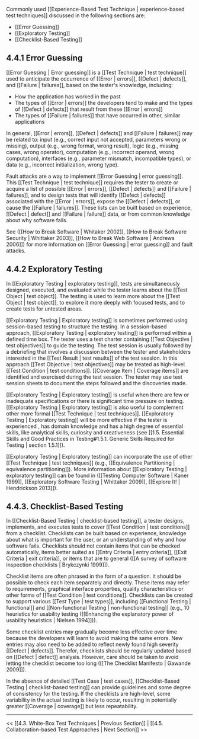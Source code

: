 Commonly used [[Experience-Based Test Technique | experience-based test techniques]] discussed in the following sections are:

* [[Error Guessing]]
* [[Exploratory Testing]]
* [[Checklist-Based Testing]]

## 4.4.1 Error Guessing

[[Error Guessing | Error guessing]] is a [[Test Technique | test technique]] used to anticipate the occurrence of [[Error | errors]], [[Defect | defects]], and [[Failure | failures]], based on the tester's knowledge, including:

* How the application has worked in the past
* The types of [[Error | errors]] the developers tend to make and the types of [[Defect | defects]] that result from these [[Error | errors]]
* The types of [[Failure | failures]] that have occurred in other, similar applications

In general, [[Error | errors]], [[Defect | defects]] and [[Failure | failures]] may be related to: input (e.g., correct input not accepted, parameters wrong or missing), output (e.g., wrong format, wrong result), logic (e.g., missing cases, wrong operator), computation (e.g., incorrect operand, wrong computation), interfaces (e.g., parameter mismatch, incompatible types), or data (e.g., incorrect initialization, wrong type).

Fault attacks are a way to implement [[Error Guessing | error guessing]].  This [[Test Technique | test technique]] requires the tester to create or acquire a list of possible [[Error | errors]], [[Defect | defects]] and [[Failure | failures]], and to design tests that will identify [[Defect | defects]] associated with the [[Error | errors]], expose the [[Defect | defects]], or cause the [[Failure | failures]].  These lists can be built based on experience, [[Defect | defect]] and [[Failure | failure]] data, or from common knowledge about why software fails.

See ([[How to Break Software | Whitaker 2002]], [[How to Break Software Security | Whittaker 2003]], [[How to Break Web Software | Andrews 2006]]) for more information on [[Error Guessing | error guessing]] and fault attacks.

## 4.4.2 Exploratory Testing

In [[Exploratory Testing | exploratory testing]], tests are simultaneously designed, executed, and evaluated while the tester learns about the [[Test Object | test object]].  The testing is used to learn more about the [[Test Object | test object]], to explore it more deeply with focused tests, and to create tests for untested areas.

[[Exploratory Testing | Exploratory testing]] is sometimes performed using session-based testing to structure the testing.  In a session-based approach, [[Exploratory Testing | exploratory testing]] is performed within a defined time box.  The tester uses a test charter containing [[Test Objective | test objectives]] to guide the testing.  The test session is usually followed by a debriefing that involves a discussion between the tester and stakeholders interested in the [[Test Result | test results]] of the test session.  In this approach [[Test Objective | test objectives]] may be treated as high-level [[Test Condition | test conditions]].  [[Coverage Item | Coverage items]] are identified and exercised during the test session.  The tester may use test session sheets to document the steps followed and the discoveries made.

[[Exploratory Testing | Exploratory testing]] is useful when there are few or inadequate specifications or there is significant time pressure on testing.  [[Exploratory Testing | Exploratory testing]] is also useful to complement other more formal [[Test Technique | test techniques]].  [[Exploratory Testing | Exploratory testing]] will be more effective if the tester is experienced , has domain knowledge and has a high degree of essential skills, like analytical skills, curiosity and creativeness (see [[1.5.  Essential Skills and Good Practices in Testing#1.5.1. Generic Skills Required for Testing | section 1.5.1]]).

[[Exploratory Testing | Exploratory testing]] can incorporate the use of other [[Test Technique | test techniques]] (e.g., [[Equivalence Partitioning | equivalence partitioning]]).  More information about [[Exploratory Testing | exploratory testing]] can be found in ([[Testing Computer Software | Kaner 1999]], [[Exploratory Software Testing | Whittaker 2009]], [[Explore It! | Hendrickson 2013]]).

## 4.4.3. Checklist-Based Testing

In [[Checklist-Based Testing | checklist-based testing]], a tester designs, implements, and executes tests to cover [[Test Condition | test conditions]] from a checklist.  Checklists can be built based on experience, knowledge about what is important for the user, or an understanding of why and how software fails.  Checklists should not contain items that can be checked automatically, items better suited as [[Entry Criteria | entry criteria]], [[Exit Criteria | exit criteria]], or items that are to general ([[A survey of software inspection checklists | Brykczynki 1999]]).

Checklist items are often phrased in the form of a question.  It should be possible to check each item separately and directly.  These items may refer to requirements, graphical interface properties, quality characteristics or other forms of [[Test Condition | test conditions]].  Checklists can be created to support various [[Test Type | test types]], including [[Functional Testing | functional]] and [[Non-functional Testing | non-functional testing]] (e.g., 10 heuristics for usability testing ([[Enhancing the explanatory power of usability heuristics | Nielsen 1994]])).

Some checklist entries may gradually become less effective over time because the developers will learn to avoid making the same errors.  New entries may also need to be added to reflect newly found high severity [[Defect | defects]].  Therefor, checklists should be regularly  updated based on [[Defect | defect]] analysis.  However, care should be taken to avoid letting the checklist become too long ([[The Checklist Manifesto | Gawande 2009]]).

In the absence of detailed [[Test Case | test cases]], [[Checklist-Based Testing | checklist-based testing]] can provide guidelines and some degree of consistency for the testing.  If the checklists are high-level, some variability in the actual testing is likely to occur, resulting in potentially greater [[Coverage | coverage]] but less repeatability.

---
<< [[4.3.  White-Box Test Techniques | Previous Section]] | [[4.5.  Collaboration-based Test Approaches | Next Section]] >>